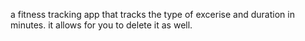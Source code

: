 a fitness tracking app that tracks the type of excerise and duration in minutes. it allows for you to delete it as well. 
